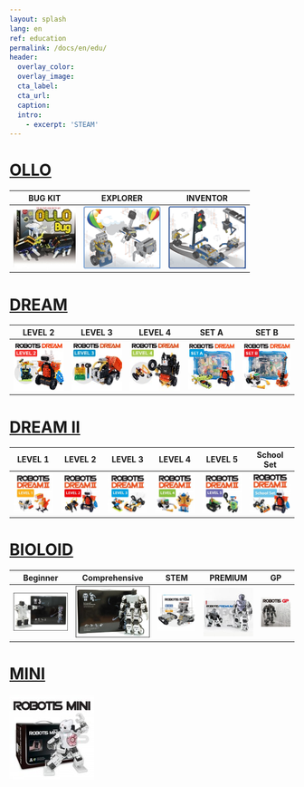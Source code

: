```yaml
---
layout: splash
lang: en
ref: education
permalink: /docs/en/edu/
header:
  overlay_color:
  overlay_image:
  cta_label:
  cta_url:
  caption:
  intro:
    - excerpt: 'STEAM'
---
```


# [OLLO](#ollo)

|BUG KIT|EXPLORER|INVENTOR|
|:---:|:---:|:---:|
|[![](/assets/images/edu/bug_kit.jpg)](/docs/en/edu/ollo/bugkit/) | [![](/assets/images/edu/edu_2nd.png)](/docs/en/edu/ollo/explorer/) | [![](/assets/images/edu/edu_3rd.png)](/docs/en/edu/ollo/inventor/)|

# [DREAM](#dream)

|LEVEL 2|LEVEL 3|LEVEL 4|SET A|SET B|
|:---:|:---:|:---:|:---:|:---:|
|[![](/assets/images/edu/dream_en02_110.jpg)](/docs/en/edu/dream/dream1-2/) | [![](/assets/images/edu/dream3_en.jpg)](/docs/en/edu/dream/dream1-3/) | [![](/assets/images/edu/dream4_en.jpg)](/docs/en/edu/dream/dream1-4/)| [![](/assets/images/edu/e-manual_dream_seta_tn.jpg)](/docs/en/edu/dream/dream-a/)| [![](/assets/images/edu/e-manual_dream_setb_tn.jpg)](/docs/en/edu/dream/dream-b/)|

# [DREAM II](#dream-ii)

|LEVEL 1|LEVEL 2|LEVEL 3|LEVEL 4|LEVEL 5|School Set|
|:---:|:---:|:---:|:---:|:---:|:---:|
|[![](/assets/images/edu/dream2_lv1_en.jpg)](/docs/en/edu/dream/dream2-1/) | [![](/assets/images/edu/dream2_lv2_en.jpg)](/docs/en/edu/dream/dream2-2/) | [![](/assets/images/edu/dream2_lv3_en.jpg)](/docs/en/edu/dream/dream2-3/)| [![](/assets/images/edu/dream2_lv4_en.jpg)](/docs/en/edu/dream/dream2-4/)| [![](/assets/images/edu/dream2_lv5_en.jpg)](/docs/en/edu/dream/dream2-5/)| [![](/assets/images/edu/dream2_schoolset_en.jpg)](/docs/en/edu/dream/dream2-schoolset/)|

# [BIOLOID](#bioloid)

|Beginner|Comprehensive|STEM|PREMIUM|GP|
|:---:|:---:|:---:|:---:|:---:|
|[![](/assets/images/edu/beginner_kit.jpg)](/docs/en/edu/bioloid/beginner/) | [![](/assets/images/edu/comprehensive_kit.jpg)](/docs/en/edu/bioloid/comprehensive/) | [![](/assets/images/edu/stem.jpg)](/docs/en/edu/bioloid/stem/)| [![](/assets/images/edu/premium.jpg)](/docs/en/edu/bioloid/premium/)| [![](/assets/images/edu/gp.jpg)](/docs/en/edu/bioloid/gp/)|

# [MINI](#mini)

[![](/assets/images/edu/mini.jpg)](/docs/en/edu/mini/)
